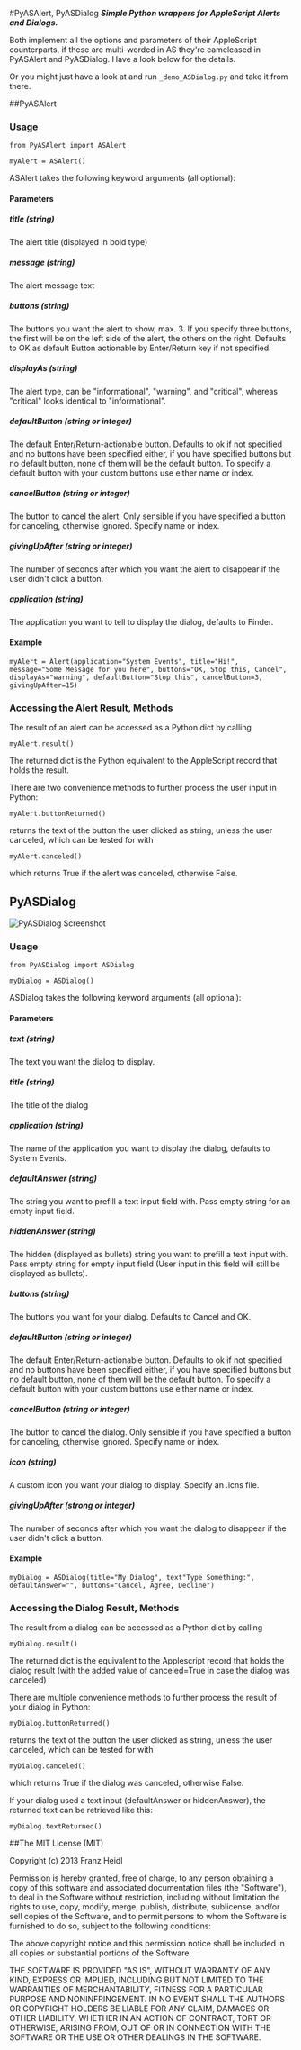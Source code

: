#PyASAlert, PyASDialog
***Simple Python wrappers for AppleScript Alerts and Dialogs.***

Both implement all the options and parameters of their AppleScript counterparts, if these are multi-worded in AS they're camelcased in PyASAlert and PyASDialog. Have a look below for the details.

Or you might just have a look at and run `_demo_ASDialog.py` and take it from there.


##PyASAlert

### Usage


	from PyASAlert import ASAlert
		
	myAlert = ASAlert()
	
	
ASAlert takes the following keyword arguments (all optional):
#### Parameters

##### title (string)
The alert title (displayed in bold type)

##### message (string)
The alert message text

##### buttons (string)
The buttons you want the alert to show, max. 3. If you specify three buttons, the first will be on the left side of the alert, the others on the right. Defaults to OK as default Button actionable by Enter/Return key if not specified.

##### displayAs (string)
The alert type, can be "informational", "warning", and "critical", whereas "critical" looks identical to "informational".

##### defaultButton (string or integer)
The default Enter/Return-actionable button. Defaults to ok if not specified and no buttons have been specified either, if you have specified buttons but no default button, none of them will be the default button. To specify a default button with your custom buttons use either name or index.

##### cancelButton (string or integer)
The button to cancel the alert. Only sensible if you have specified a button for canceling, otherwise ignored. Specify name or index.

##### givingUpAfter (string or integer)
The number of seconds after which you want the alert to disappear if the user didn't click a button.

##### application (string)
The application you want to tell to display the dialog, defaults to Finder.

#### Example

    myAlert = Alert(application="System Events", title="Hi!", message="Some Message for you here", buttons="OK, Stop this, Cancel", displayAs="warning", defaultButton="Stop this", cancelButton=3, givingUpAfter=15)

### Accessing the Alert Result, Methods
The result of an alert can be accessed as a Python dict by calling
	
	myAlert.result()
	
The returned dict is the Python equivalent to the AppleScript record that holds the result.

There are two convenience methods to further process the user input in Python:
	
	myAlert.buttonReturned()
returns the text of the button the user clicked as string, unless the user canceled, which can be tested for with

	myAlert.canceled()
	
which returns True if the alert was canceled, otherwise False.





## PyASDialog

![PyASDialog Screenshot](http://github.com/franzheidl/py-asalert-asdialog/raw/master/screenshots/PyASDialog.png)

### Usage


	from PyASDialog import ASDialog
	
	myDialog = ASDialog()


ASDialog takes the following keyword arguments (all optional):
#### Parameters

##### text (string)
The text you want the dialog to display.

##### title (string)
The title of the dialog

##### application (string)
The name of the application you want to display the dialog, defaults to System Events.

##### defaultAnswer (string)
The string you want to prefill a text input field with. Pass empty string for an empty input field.

##### hiddenAnswer (string)
The hidden (displayed as bullets) string you want to prefill a text input with. Pass empty string for empty input field (User input in this field will still be displayed as bullets).

##### buttons (string)
The buttons you want for your dialog. Defaults to Cancel and OK.

##### defaultButton (string or integer)
The default Enter/Return-actionable button. Defaults to ok if not specified and no buttons have been specified either, if you have specified buttons but no default button, none of them will be the default button. To specify a default button with your custom buttons use either name or index.

##### cancelButton (string or integer)
The button to cancel the dialog. Only sensible if you have specified a button for canceling, otherwise ignored. Specify name or index.

##### icon (string)
A custom icon you want your dialog to display. Specify an .icns file.

##### givingUpAfter (strong or integer)
The number of seconds after which you want the dialog to disappear if the user didn't click a button.

#### Example

	myDialog = ASDialog(title="My Dialog", text"Type Something:", defaultAnswer="", buttons="Cancel, Agree, Decline")


### Accessing the Dialog Result, Methods
The result from a dialog can be accessed as a Python dict by calling

	myDialog.result()
	
The returned dict is the equivalent to the Applescript record that holds the dialog result (with the added value of canceled=True in case the dialog was canceled)

There are multiple convenience methods to further process the result of your dialog in Python:

	myDialog.buttonReturned()
	
returns the text of the button the user clicked as string, unless the user canceled, which can be tested for with

	myDialog.canceled()
	
which returns True if the dialog was canceled, otherwise False.

If your dialog used a text input (defaultAnswer or hiddenAnswer), the returned text can be retrieved like this:

	myDialog.textReturned()
	


##The MIT License (MIT)


Copyright (c) 2013 Franz Heidl

Permission is hereby granted, free of charge, to any person obtaining a copy
of this software and associated documentation files (the "Software"), to deal
in the Software without restriction, including without limitation the rights
to use, copy, modify, merge, publish, distribute, sublicense, and/or sell
copies of the Software, and to permit persons to whom the Software is
furnished to do so, subject to the following conditions:

The above copyright notice and this permission notice shall be included in
all copies or substantial portions of the Software.

THE SOFTWARE IS PROVIDED "AS IS", WITHOUT WARRANTY OF ANY KIND, EXPRESS OR
IMPLIED, INCLUDING BUT NOT LIMITED TO THE WARRANTIES OF MERCHANTABILITY,
FITNESS FOR A PARTICULAR PURPOSE AND NONINFRINGEMENT. IN NO EVENT SHALL THE
AUTHORS OR COPYRIGHT HOLDERS BE LIABLE FOR ANY CLAIM, DAMAGES OR OTHER
LIABILITY, WHETHER IN AN ACTION OF CONTRACT, TORT OR OTHERWISE, ARISING FROM,
OUT OF OR IN CONNECTION WITH THE SOFTWARE OR THE USE OR OTHER DEALINGS IN
THE SOFTWARE.